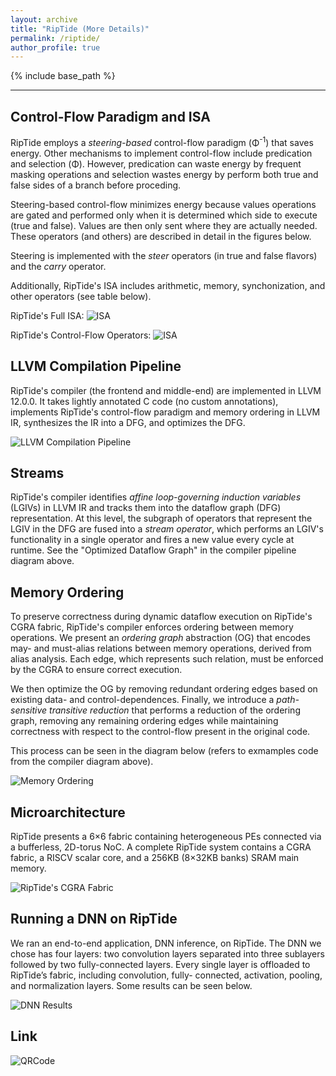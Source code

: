 ```yaml
---
layout: archive
title: "RipTide (More Details)"
permalink: /riptide/
author_profile: true
---
```


{% include base_path %}

---

## Control-Flow Paradigm and ISA

RipTide employs a <em>steering-based</em> control-flow paradigm (Φ<sup>-1</sup>) that saves energy. Other mechanisms
to implement control-flow include predication and selection (Φ). However, predication can waste energy by frequent
masking operations and selection wastes energy by perform both true and false sides of a branch before proceding.

Steering-based control-flow minimizes energy because values operations are gated and performed only when it is 
determined which side to execute (true and false). Values are then only sent where they are actually needed. These
operators (and others) are described in detail in the figures below.

Steering is implemented with the <em>steer</em> operators (in true and false flavors) and the <em>carry</em> operator.

Additionally, RipTide's ISA includes arithmetic, memory, synchonization, and other operators (see table below).

RipTide's Full ISA:
![ISA](https://sgh185.github.io/files/isa.png)

RipTide's Control-Flow Operators:
![ISA](https://sgh185.github.io/files/cfs.png)

## LLVM Compilation Pipeline

RipTide's compiler (the frontend and middle-end) are implemented in LLVM 12.0.0. It takes lightly annotated
C code (no custom annotations), implements RipTide's control-flow paradigm and memory ordering in LLVM IR,
synthesizes the IR into a DFG, and optimizes the DFG.

![LLVM Compilation Pipeline](https://sgh185.github.io/files/compiler.png)

## Streams

RipTide's compiler identifies <em>affine loop-governing induction variables</em> (LGIVs) in LLVM IR and tracks them into the dataflow graph (DFG)
representation. At this level, the subgraph of operators that represent the LGIV in the DFG are fused into a <em>stream operator</em>, which
performs an LGIV's functionality in a single operator and fires a new value every cycle at runtime. See the "Optimized Dataflow Graph"
in the compiler pipeline diagram above.

## Memory Ordering

To preserve correctness during dynamic dataflow execution on RipTide's CGRA fabric, RipTide's compiler enforces ordering between
memory operations. We present an <em>ordering graph</em> abstraction (OG) that encodes may- and must-alias relations between memory 
operations, derived from alias analysis. Each edge, which represents such relation, must be enforced by the CGRA to ensure 
correct execution. 

We then optimize the OG by removing redundant ordering edges based on existing data- and control-dependences. Finally, we introduce
a <em>path-sensitive transitive reduction</em> that performs a reduction of the ordering graph, removing any remaining ordering 
edges while maintaining correctness with respect to the control-flow present in the original code.

This process can be seen in the diagram below (refers to exmamples code from the compiler diagram above).

![Memory Ordering](https://sgh185.github.io/files/ord.png)


## Microarchitecture

RipTide presents a 6×6 fabric containing heterogeneous PEs connected via a bufferless, 2D-torus NoC. A complete RipTide system 
contains a CGRA fabric, a RISCV scalar core, and a 256KB (8×32KB banks) SRAM main memory.

![RipTide's CGRA Fabric](https://sgh185.github.io/files/fabric.png)

## Running a DNN on RipTide

We ran an end-to-end application, DNN inference, on RipTide. The DNN we chose has four layers: two convolution layers separated 
into three sublayers followed by two fully-connected layers. Every single layer is offloaded to RipTide’s fabric, including 
convolution, fully- connected, activation, pooling, and normalization layers. Some results can be seen below.

![DNN Results](https://sgh185.github.io/files/dnn-results.png)

## Link 
![QRCode](https://sgh185.github.io/files/frame.png)
